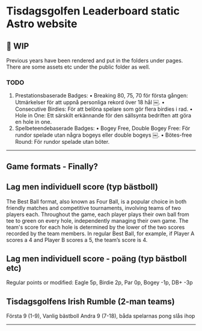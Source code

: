 # Tisdagsgolfen Leaderboard static Astro website

## 🚀 WIP

Previous years have been rendered and put in the folders under pages.
There are some assets etc under the public folder as well.

### TODO

1.  Prestationsbaserade Badges:
    • Breaking 80, 75, 70 för första gången: Utmärkelser för att uppnå personliga rekord över 18 hål ￼.
    • Consecutive Birdies: För att belöna spelare som gör flera birdies i rad.
    • Hole in One: Ett särskilt erkännande för den sällsynta bedriften att göra en hole in one.
2.  Spelbeteendebaserade Badges:
    • Bogey Free, Double Bogey Free: För rundor spelade utan några bogeys eller double bogeys ￼.
    • Bötes-free Round: För rundor spelade utan böter.

---

## Game formats - Finally?

## Lag men individuell score (typ bästboll)

The Best Ball format, also known as Four Ball, is a popular choice in both friendly matches and competitive tournaments, involving teams of two players each. Throughout the game, each player plays their own ball from tee to green on every hole, independently managing their own game. The team's score for each hole is determined by the lower of the two scores recorded by the team members.
In regular Best Ball, for example, if Player A scores a 4 and Player B scores a 5, the team’s score is 4.

## Lag men individuell score - poäng (typ bästboll etc)

Regular points or modified: Eagle 5p, Birdie 2p, Par 0p, Bogey -1p, DB+ -3p

## Tisdagsgolfens Irish Rumble (2-man teams)

Första 9 (1-9), Vanlig bästboll
Andra 9 (7-18), båda spelarnas pong slås ihop

---
